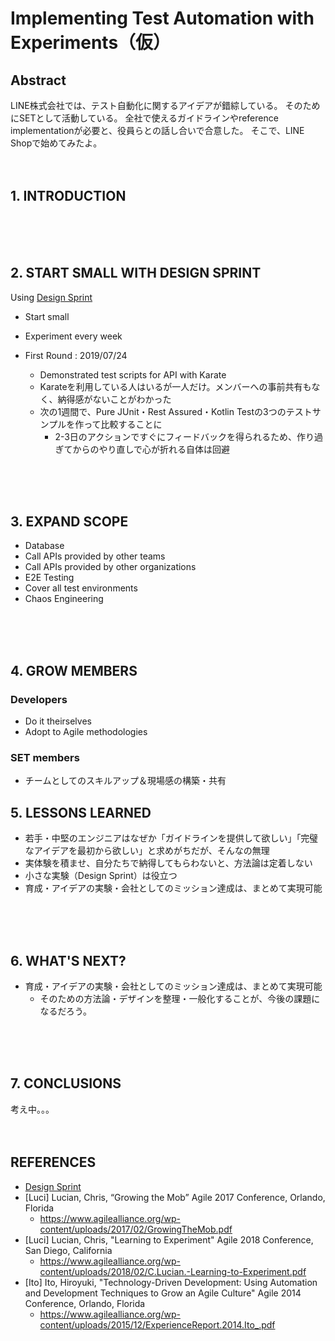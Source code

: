 
# Implementing Test Automation with Experiments（仮）



## Abstract
LINE株式会社では、テスト自動化に関するアイデアが錯綜している。
そのためにSETとして活動している。
全社で使えるガイドラインやreference implementationが必要と、役員らとの話し合いで合意した。
そこで、LINE Shopで始めてみたよ。
<br />
<br />
<br />



## 1. INTRODUCTION
<br />
<br />
<br />



## 2. START SMALL WITH DESIGN SPRINT
Using [Design Sprint](https://www.thesprintbook.com/)
- Start small
- Experiment every week

- First Round : 2019/07/24
    - Demonstrated test scripts for API with Karate
    - Karateを利用している人はいるが一人だけ。メンバーへの事前共有もなく、納得感がないことがわかった
    - 次の1週間で、Pure JUnit・Rest Assured・Kotlin Testの3つのテストサンプルを作って比較することに
        - 2-3日のアクションですぐにフィードバックを得られるため、作り過ぎてからのやり直しで心が折れる自体は回避

<br />
<br />
<br />



## 3. EXPAND SCOPE
- Database
- Call APIs provided by other teams
- Call APIs provided by other organizations
- E2E Testing
- Cover all test environments
- Chaos Engineering
<br />
<br />
<br />



## 4. GROW MEMBERS

### Developers
- Do it theirselves
- Adopt to Agile methodologies

### SET members
- チームとしてのスキルアップ＆現場感の構築・共有



## 5. LESSONS LEARNED
- 若手・中堅のエンジニアはなぜか「ガイドラインを提供して欲しい」「完璧なアイデアを最初から欲しい」と求めがちだが、そんなの無理
- 実体験を積ませ、自分たちで納得してもらわないと、方法論は定着しない
- 小さな実験（Design Sprint）は役立つ
- 育成・アイデアの実験・会社としてのミッション達成は、まとめて実現可能
<br />
<br />
<br />



## 6. WHAT'S NEXT?
- 育成・アイデアの実験・会社としてのミッション達成は、まとめて実現可能
    - そのための方法論・デザインを整理・一般化することが、今後の課題になるだろう。
<br />
<br />
<br />



## 7. CONCLUSIONS
考え中。。。
<br />
<br />
<br />



## REFERENCES
- [Design Sprint](https://www.thesprintbook.com/)
- [Luci] Lucian, Chris, “Growing the Mob” Agile 2017 Conference, Orlando, Florida
    - https://www.agilealliance.org/wp-content/uploads/2017/02/GrowingTheMob.pdf
- [Luci] Lucian, Chris, "Learning to Experiment" Agile 2018 Conference, San Diego, California
    - https://www.agilealliance.org/wp-content/uploads/2018/02/C.Lucian.-Learning-to-Experiment.pdf
- [Ito] Ito, Hiroyuki, "Technology-Driven Development: Using Automation and Development Techniques to Grow an Agile Culture" Agile 2014 Conference, Orlando, Florida
    - https://www.agilealliance.org/wp-content/uploads/2015/12/ExperienceReport.2014.Ito_.pdf
<br />
<br />
<br />
